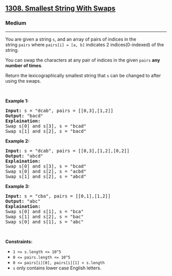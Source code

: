 <h2><a href="https://leetcode.com/problems/smallest-string-with-swaps">1308. Smallest String With Swaps</a></h2><h3>Medium</h3><hr><p>You are given a string <code>s</code>, and an array of pairs of indices in the string&nbsp;<code>pairs</code>&nbsp;where&nbsp;<code>pairs[i] =&nbsp;[a, b]</code>&nbsp;indicates 2 indices(0-indexed) of the string.</p>

<p>You can&nbsp;swap the characters at any pair of indices in the given&nbsp;<code>pairs</code>&nbsp;<strong>any number of times</strong>.</p>

<p>Return the&nbsp;lexicographically smallest string that <code>s</code>&nbsp;can be changed to after using the swaps.</p>

<p>&nbsp;</p>
<p><strong class="example">Example 1:</strong></p>

<pre>
<strong>Input:</strong> s = &quot;dcab&quot;, pairs = [[0,3],[1,2]]
<strong>Output:</strong> &quot;bacd&quot;
<strong>Explaination:</strong> 
Swap s[0] and s[3], s = &quot;bcad&quot;
Swap s[1] and s[2], s = &quot;bacd&quot;
</pre>

<p><strong class="example">Example 2:</strong></p>

<pre>
<strong>Input:</strong> s = &quot;dcab&quot;, pairs = [[0,3],[1,2],[0,2]]
<strong>Output:</strong> &quot;abcd&quot;
<strong>Explaination: </strong>
Swap s[0] and s[3], s = &quot;bcad&quot;
Swap s[0] and s[2], s = &quot;acbd&quot;
Swap s[1] and s[2], s = &quot;abcd&quot;</pre>

<p><strong class="example">Example 3:</strong></p>

<pre>
<strong>Input:</strong> s = &quot;cba&quot;, pairs = [[0,1],[1,2]]
<strong>Output:</strong> &quot;abc&quot;
<strong>Explaination: </strong>
Swap s[0] and s[1], s = &quot;bca&quot;
Swap s[1] and s[2], s = &quot;bac&quot;
Swap s[0] and s[1], s = &quot;abc&quot;
</pre>

<p>&nbsp;</p>
<p><strong>Constraints:</strong></p>

<ul>
	<li><code>1 &lt;= s.length &lt;= 10^5</code></li>
	<li><code>0 &lt;= pairs.length &lt;= 10^5</code></li>
	<li><code>0 &lt;= pairs[i][0], pairs[i][1] &lt;&nbsp;s.length</code></li>
	<li><code>s</code>&nbsp;only contains lower case English letters.</li>
</ul>
